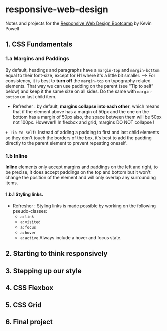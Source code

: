 # responsive-web-design
Notes and projects for the [Responsive Web Design Bootcamp](https://scrimba.com/course/gresponsive/) by Kevin Powell

## 1. CSS Fundamentals
### 1.a Margins and Paddings
By default, headings and paragraphs have a `margin-top` and `margin-bottom` equal to their font-size, except for H1 where it's a little bit smaller. 
--> For consistency, it is best to **turn off** the `margin-top` on typography related elements. That way we can use padding on the parent (see "Tip to self" below) and keep it the same size on all sides. Do the same with `margin-bottom` on last child item.
- Refresher : by default, **margins collapse into each other**, which means that if the element above has a margin of 50px and the one on the bottom has a margin of 50px also, the space between them will be 50px not 100px. However!! In flexbox and grid, margins DO NOT collapse !

`+ Tip to self:` Instead of adding a padding to first and last child elements so they don't touch the borders of the box, it's best to add the padding directly to the parent element to prevent repeating oneself.

### 1.b Inline

**Inline** elements only accept margins and paddings on the left and right, to be precise, it does accept paddings on the top and bottom but it won't change the position of the element and will only overlap any surrounding items.
 
#### 1.b.1 Styling links.
- Refresher : Styling links is made possible by working on the following pseudo-classes:
  - `a:link`
  - `a:visited`
  - `a:focus`
  - `a:hover`
  - `a:active`
Always include a hover and focus state.


## 2. Starting to think responsively
## 3. Stepping up our style
## 4. CSS Flexbox
## 5. CSS Grid
## 6. Final project
